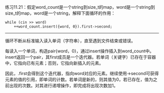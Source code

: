 练习11.21：假定word_count是一个string到size_t的map，word是一个string到size_t的map，word是一个string，解释下面循环的作用：

```
while (cin >> word)
	++word_count.insert({word, 0}).first->second;
```

---

循环不断从标准输入读入单词（字符串），直至遇到文件结束或错误。

每读入一个单词，构造pair{word，0}，通过insert操作插入到word_count中。insert返回一个pair，其first成员是一个迭代器。若单词（关键字）已存在于容器中，它指向已有元素；否则，它指向新插入的元素。

因此，.first会得到这个迭代器，指向word对应的元素。继续使用->second可获得元素的值的引用，即单词的计数。若单词是新的，则其值为0，若已存在，值为之前出现的次数。对其进行递增操作，即完成将出现次数加1。
